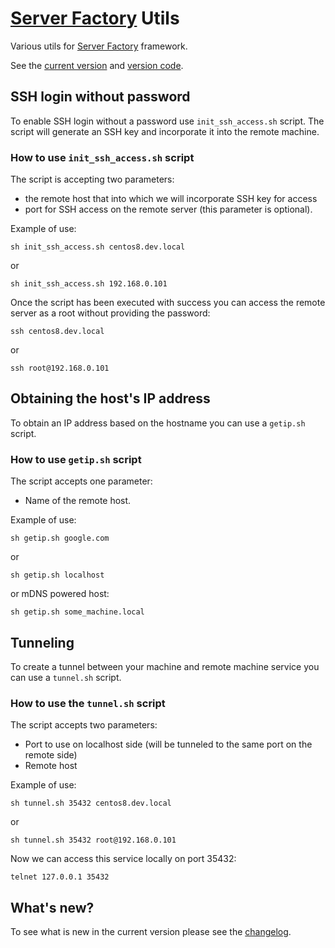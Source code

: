# [Server Factory](https://github.com/milos85vasic/Server-Factory) Utils

Various utils for [Server Factory](https://github.com/milos85vasic/Server-Factory) framework.

See the [current version](./version.txt) and
[version code](./version_code.txt).

## SSH login without password

To enable SSH login without a password use `init_ssh_access.sh` script. 
The script will generate an SSH key and incorporate it into the remote machine.


### How to use `init_ssh_access.sh` script

The script is accepting two parameters: 

- the remote host that into which we will incorporate SSH key for access
- port for SSH access on the remote server (this parameter is optional).

Example of use:

```
sh init_ssh_access.sh centos8.dev.local
```

or

```
sh init_ssh_access.sh 192.168.0.101
```

Once the script has been executed with success you can access the remote server as a root without providing the password:

```
ssh centos8.dev.local
```

or

```
ssh root@192.168.0.101
```

## Obtaining the host's IP address

To obtain an IP address based on the hostname you can use a `getip.sh` script.

### How to use `getip.sh` script

The script accepts one parameter:
- Name of the remote host.

Example of use:

```
sh getip.sh google.com
```

or

```
sh getip.sh localhost
```

or mDNS powered host:

```
sh getip.sh some_machine.local
```
## Tunneling

To create a tunnel between your machine and remote machine service you can use a `tunnel.sh` script.

### How to use the `tunnel.sh` script

The script accepts two parameters:

- Port to use on localhost side (will be tunneled to the same port on the remote side)
- Remote host

Example of use:

```
sh tunnel.sh 35432 centos8.dev.local
```

or

```
sh tunnel.sh 35432 root@192.168.0.101
```

Now we can access this service locally on port 35432:

```
telnet 127.0.0.1 35432
```

## What's new?

To see what is new in the current version please see the [changelog](./CHANGELOG.md).


